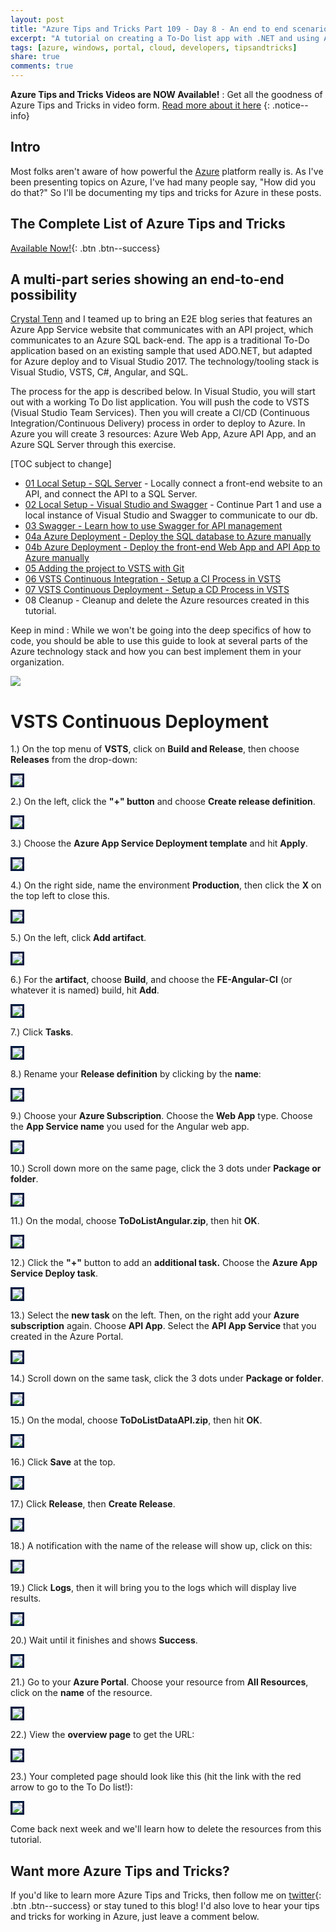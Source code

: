 ```yaml
---
layout: post
title: "Azure Tips and Tricks Part 109 - Day 8 - An end to end scenario with Azure App Service, API Apps, SQL, VSTS and CI/CD"
excerpt: "A tutorial on creating a To-Do list app with .NET and using Azure App Service, API Apps, SQL, VSTS and CI/CD"
tags: [azure, windows, portal, cloud, developers, tipsandtricks]
share: true
comments: true
---
```


**Azure Tips and Tricks Videos are NOW Available!** : Get all the goodness of Azure Tips and Tricks in video form. [Read more about it here](http://www.michaelcrump.net/azure-tips-and-tricks106/)
{: .notice--info}

## Intro

Most folks aren't aware of how powerful the [Azure](http://www.azure.com) platform really is. As I've been presenting topics on Azure, I've had many people say, "How did you do that?" So I'll be documenting my tips and tricks for Azure in these posts.

## The Complete List of Azure Tips and Tricks

[Available Now!](https://michaelcrump.net/azure-tips-and-tricks-complete-list/){: .btn .btn--success} 

## A multi-part series showing an end-to-end possibility

[Crystal Tenn](https://www.linkedin.com/in/crystal-tenn-6a0b9b67/) and I teamed up to bring an E2E blog series that features an Azure App Service website that communicates with an API project, which communicates to an Azure SQL back-end. The app is a traditional To-Do application based on an existing sample that used ADO.NET, but adapted for Azure deploy and to Visual Studio 2017. The technology/tooling stack is Visual Studio, VSTS, C#, Angular, and SQL. 

The process for the app is described below. In Visual Studio, you will start out with a working To Do list application. You will push the code to VSTS (Visual Studio Team Services). Then you will create a CI/CD (Continuous Integration/Continuous Delivery) process in order to deploy to Azure. In Azure you will create 3 resources: Azure Web App, Azure API App, and an Azure SQL Server through this exercise. 

[TOC subject to change]

* [01 Local Setup - SQL Server](http://www.michaelcrump.net/azure-tips-and-tricks101/) - Locally connect a front-end website to an API, and connect the API to a SQL Server. 
* [02 Local Setup - Visual Studio and Swagger](http://www.michaelcrump.net/azure-tips-and-tricks102/) - Continue Part 1 and use a local instance of Visual Studio and Swagger to communicate to our db.
* [03 Swagger - Learn how to use Swagger for API management](http://www.michaelcrump.net/azure-tips-and-tricks103/)
* [04a Azure Deployment - Deploy the SQL database to Azure manually](http://www.michaelcrump.net/azure-tips-and-tricks104/)
* [04b Azure Deployment - Deploy the front-end Web App and API App to Azure manually](http://www.michaelcrump.net/azure-tips-and-tricks105/)
* [05 Adding the project to VSTS with Git](http://www.michaelcrump.net/azure-tips-and-tricks107/) 
* [06 VSTS Continuous Integration - Setup a CI Process in VSTS](http://www.michaelcrump.net/azure-tips-and-tricks108/) 
* [07 VSTS Continuous Deployment - Setup a CD Process in VSTS](http://www.michaelcrump.net/azure-tips-and-tricks109/) 
* 08 Cleanup - Cleanup and delete the Azure resources created in this tutorial.

Keep in mind : While we won't be going into the deep specifics of how to code, you should be able to use this guide to look at several parts of the Azure technology stack and how you can best implement them in your organization. 

<img src="/files/todolist-diagram.png">

# VSTS Continuous Deployment

1.) On the top menu of **VSTS**, click on **Build and Release**, then choose **Releases** from the drop-down:

<img style="border:3px solid #021a40" src="/files/blog7-mc9.jpg">

2.) On the left, click the **"+" button** and choose **Create release definition**. 

<img style="border:3px solid #021a40" src="/files/blog7-mc10.jpg">

3.) Choose the **Azure App Service Deployment template** and hit **Apply**.

<img style="border:3px solid #021a40" src="/files/blog7-mc11a.jpg">

4.) On the right side, name the environment **Production**, then click the **X** on the top left to close this. 

<img style="border:3px solid #021a40" src="/files/blog7-mc12a.jpg">
 
5.) On the left, click **Add artifact**. 

<img style="border:3px solid #021a40" src="/files/blog7-mc12b.jpg">

6.) For the **artifact**, choose **Build**, and choose the **FE-Angular-CI** (or whatever it is named) build, hit **Add**.

<img style="border:3px solid #021a40" src="/files/blog7-mc12c.jpg">

7.) Click **Tasks**.

<img style="border:3px solid #021a40" src="/files/blog7-mc13.jpg">

8.) Rename your **Release definition** by clicking by the **name**:

<img style="border:3px solid #021a40" src="/files/blog7-mc14.jpg">

9.) Choose your **Azure Subscription**. Choose the **Web App** type.  Choose the **App Service name** you used for the Angular web app. 

<img style="border:3px solid #021a40" src="/files/blog7-mc15.jpg">

10.) Scroll down more on the same page, click the 3 dots under **Package or folder**.

<img style="border:3px solid #021a40" src="/files/blog7-mc16.jpg">

11.) On the modal, choose **ToDoListAngular.zip**, then hit **OK**. 

<img style="border:3px solid #021a40" src="/files/blog7-mc17.jpg">

12.) Click the **"+"** button to add an **additional task.** Choose the **Azure App Service Deploy task**. 

<img style="border:3px solid #021a40" src="/files/blog7-mc17a.jpg">

13.) Select the **new task** on the left. Then, on the right add your **Azure subscription** again. Choose **API App**. Select the **API App Service** that you created in the Azure Portal. 

<img style="border:3px solid #021a40" src="/files/blog7-mc18a.jpg">

14.) Scroll down on the same task, click the 3 dots under **Package or folder**.

<img style="border:3px solid #021a40" src="/files/blog7-mc18b.jpg">

15.)  On the modal, choose **ToDoListDataAPI.zip**, then hit **OK**. 

<img style="border:3px solid #021a40" src="/files/blog7-mc18c.jpg">

16.) Click **Save** at the top. 

<img style="border:3px solid #021a40" src="/files/blog7-mc19.jpg">

17.) Click **Release**, then **Create Release**.

<img style="border:3px solid #021a40" src="/files/blog7-mc20.jpg">

18.) A notification with the name of the release will show up, click on this:

<img style="border:3px solid #021a40" src="/files/blog7-mc21.jpg">

19.) Click **Logs**, then it will bring you to the logs which will display live results. 

<img style="border:3px solid #021a40" src="/files/blog7-mc22.jpg">

20.) Wait until it finishes and shows **Success**.

<img style="border:3px solid #021a40" src="/files/blog7-mc23.jpg">

21.) Go to your **Azure Portal**. Choose your resource from **All Resources**, click on the **name** of the resource.  

<img style="border:3px solid #021a40" src="/files/blog7-mc24.jpg">

22.) View the **overview page** to get the URL:

<img style="border:3px solid #021a40" src="/files/blog7-mc25.jpg">

23.) Your completed page should look like this (hit the link with the red arrow to go to the To Do list!): 

<img style="border:3px solid #021a40" src="/files/blog7-mc26.jpg">

Come back next week and we'll learn how to delete the resources from this tutorial.

## Want more Azure Tips and Tricks?

If you'd like to learn more Azure Tips and Tricks, then follow me on [twitter](http://twitter.com/mbcrump){: .btn .btn--success} or stay tuned to this blog! I'd also love to hear your tips and tricks for working in Azure, just leave a comment below. 